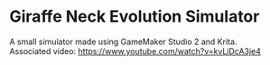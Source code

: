 # Giraffe Neck Evolution Simulator
A small simulator made using GameMaker Studio 2 and Krita.<br/>
Associated video: https://www.youtube.com/watch?v=kvLiDcA3je4
